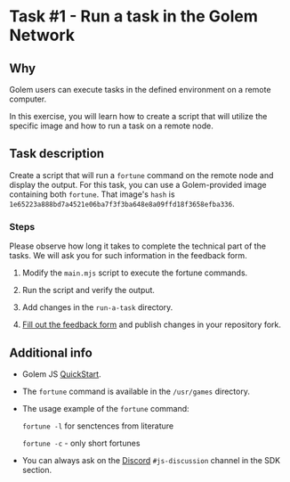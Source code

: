 # Task #1 - Run a task in the Golem Network

## Why

Golem users can execute tasks in the defined environment on a remote computer.

In this exercise, you will learn how to create a script that will utilize the specific image and how to run a task on a remote node.

## Task description

Create a script that will run a `fortune` command on the remote node and display the output. For this task, you can use a Golem-provided image containing both `fortune`. That image's `hash` is `1e65223a888bd7a4521e06ba7f3f3ba648e8a09ffd18f3658efba336`.

### Steps

Please observe how long it takes to complete the technical part of the tasks. We will ask you for such information in the feedback form.

1. Modify the `main.mjs` script to execute the fortune commands.

2. Run the script and verify the output.

3. Add changes in the `run-a-task` directory.

4. [Fill out the feedback form](./FEEDBACK.md) and publish changes in your repository fork.

## Additional info

- Golem JS [QuickStart](https://docs.golem.network/creators/javascript/quickstars/quickstart).

- The `fortune` command is available in the `/usr/games` directory.

- The usage example of the `fortune` command:

    `fortune -l` for senctences from literature

    `fortune -c` - only short fortunes

- You can always ask on the [Discord](https://chat.golem.network/) `#js-discussion` channel in the SDK section.
